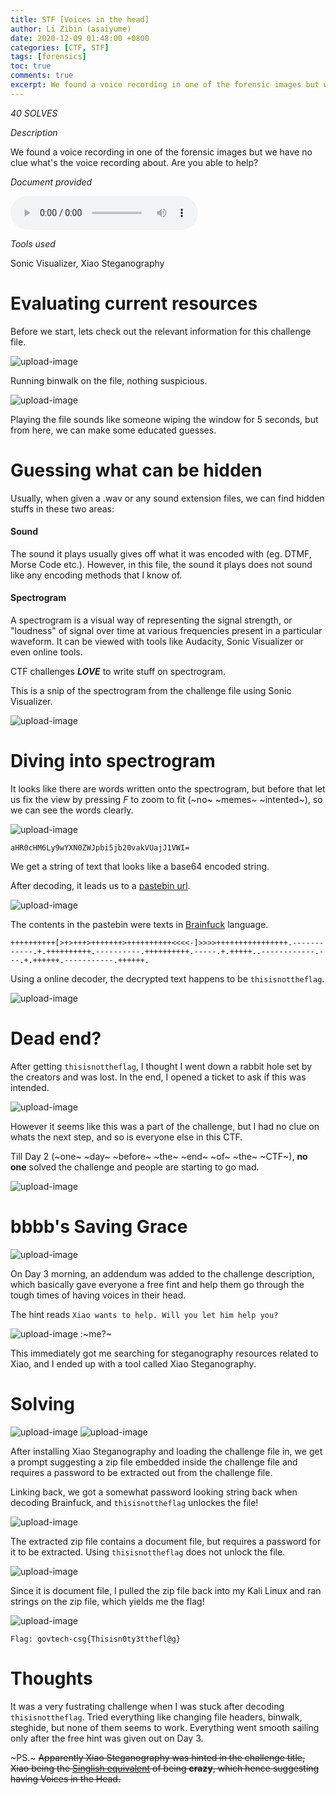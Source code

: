 ```yaml
---
title: STF [Voices in the head]
author: Li Zibin (asaiyume)
date: 2020-12-09 01:48:00 +0800
categories: [CTF, STF]
tags: [forensics]
toc: true
comments: true
excerpt: We found a voice recording in one of the forensic images but we have no clue what's the voice recording about. Are you able to help?
---
```


*40 SOLVES*

*Description*

We found a voice recording in one of the forensic images but we have no clue what's the voice recording about. Are you able to help?

*Document provided*

![forensics-challenge-2.wav](https://github.com/TeamCookieZ/Stack-the-Flag/raw/main/Forensics/Voices%20in%20the%20head/forensics-challenge-2.wav)

*Tools used*

Sonic Visualizer, Xiao Steganography

<!--more-->

# Evaluating current resources

Before we start, lets check out the relevant information for this challenge file. 

![upload-image](/assets/img/blog/STF-Voices-In-The-Head/1.png)

Running binwalk on the file, nothing suspicious.

![upload-image](/assets/img/blog/STF-Voices-In-The-Head/2.png)

Playing the file sounds like someone wiping the window for 5 seconds, but from here, we can make some educated guesses.


# Guessing what can be hidden

Usually, when given a .wav or any sound extension files, we can find hidden stuffs in these two areas:

#### Sound
The sound it plays usually gives off what it was encoded with (eg. DTMF, Morse Code etc.). However, in this file, the sound it plays does not sound like any encoding methods that I know of.

#### Spectrogram
A spectrogram is a visual way of representing the signal strength, or "loudness" of signal over time at various frequencies present in a particular waveform. It can be viewed with tools like Audacity, Sonic Visualizer or even online tools.

CTF challenges ***LOVE*** to write stuff on spectrogram.

This is a snip of the spectrogram from the challenge file using Sonic Visualizer.

![upload-image](/assets/img/blog/STF-Voices-In-The-Head/3.png)


# Diving into spectrogram

It looks like there are words written onto the spectrogram, but before that let us fix the view by pressing *F* to zoom to fit (~no~ ~memes~ ~intented~), so we can see the words clearly.

![upload-image](/assets/img/blog/STF-Voices-In-The-Head/4.png)

`aHR0cHM6Ly9wYXN0ZWJpbi5jb20vakVUajJ1VWI=`

We get a string of text that looks like a base64 encoded string.

After decoding, it leads us to a [pastebin url](https://pastebin.com/jETj2uUb).

![upload-image](/assets/img/blog/STF-Voices-In-The-Head/5.png)

The contents in the pastebin were texts in [Brainfuck](https://en.wikipedia.org/wiki/Brainfuck#:~:text=Brainfuck%20is%20an%20esoteric%20programming,to%20challenge%20and%20amuse%20programmers.) language.

`++++++++++[>+>+++>+++++++>++++++++++<<<<-]>>>>++++++++++++++++.------------.+.++++++++++.----------.++++++++++.-----.+.+++++..------------.---.+.++++++.-----------.++++++.`

Using a online decoder, the decrypted text happens to be `thisisnottheflag`.

![upload-image](/assets/img/blog/STF-Voices-In-The-Head/6.png)

# Dead end?

After getting `thisisnottheflag`, I thought I went down a rabbit hole set by the creators and was lost. In the end, I opened a ticket to ask if this was intended.

![upload-image](/assets/img/blog/STF-Voices-In-The-Head/7.png)

However it seems like this was a part of the challenge, but I had no clue on whats the next step, and so is everyone else in this CTF.

Till Day 2 (~one~ ~day~ ~before~ ~the~ ~end~ ~of~ ~the~ ~CTF~), **no one** solved the challenge and people are starting to go mad.

![upload-image](/assets/img/blog/STF-Voices-In-The-Head/8.png)

# bbbb's Saving Grace

![upload-image](/assets/img/blog/STF-Voices-In-The-Head/9.png)

On Day 3 morning, an addendum was added to the challenge description, which basically gave everyone a free fint and help them go through the tough times of having voices in their head.

The hint reads
`Xiao wants to help. Will you let him help you?`

![upload-image](/assets/img/blog/STF-Voices-In-The-Head/10.png) :~me?~

This immediately got me searching for steganography resources related to Xiao, and I ended up with a tool called Xiao Steganography.

# Solving

![upload-image](/assets/img/blog/STF-Voices-In-The-Head/11.png)
![upload-image](/assets/img/blog/STF-Voices-In-The-Head/12.png)

After installing Xiao Steganography and loading the challenge file in, we get a prompt suggesting a zip file embedded inside the challenge file and requires a password to be extracted out from the challenge file.

Linking back, we got a somewhat password looking string back when decoding Brainfuck, and `thisisnottheflag` unlockes the file!

![upload-image](/assets/img/blog/STF-Voices-In-The-Head/13.png)

The extracted zip file contains a document file, but requires a password for it to be extracted. Using `thisisnottheflag` does not unlock the file.

![upload-image](/assets/img/blog/STF-Voices-In-The-Head/14.png)

Since it is document file, I pulled the zip file back into my Kali Linux and ran strings on the zip file, which yields me the flag!

![upload-image](/assets/img/blog/STF-Voices-In-The-Head/15.png)

`Flag: govtech-csg{Thisisn0ty3tthefl@g}`

# Thoughts

It was a very fustrating challenge when I was stuck after decoding `thisisnottheflag`. Tried everything like changing file headers, binwalk, steghide, but none of them seems to work. Everything went smooth sailing only after the free hint was given out on Day 3.


~PS.~ ~~Apparently Xiao Steganography was hinted in the challenge title, Xiao being the [Singlish equivalent](http://www.singlish.net/siao/) of being **crazy**, which hence suggesting having Voices in the Head.~~